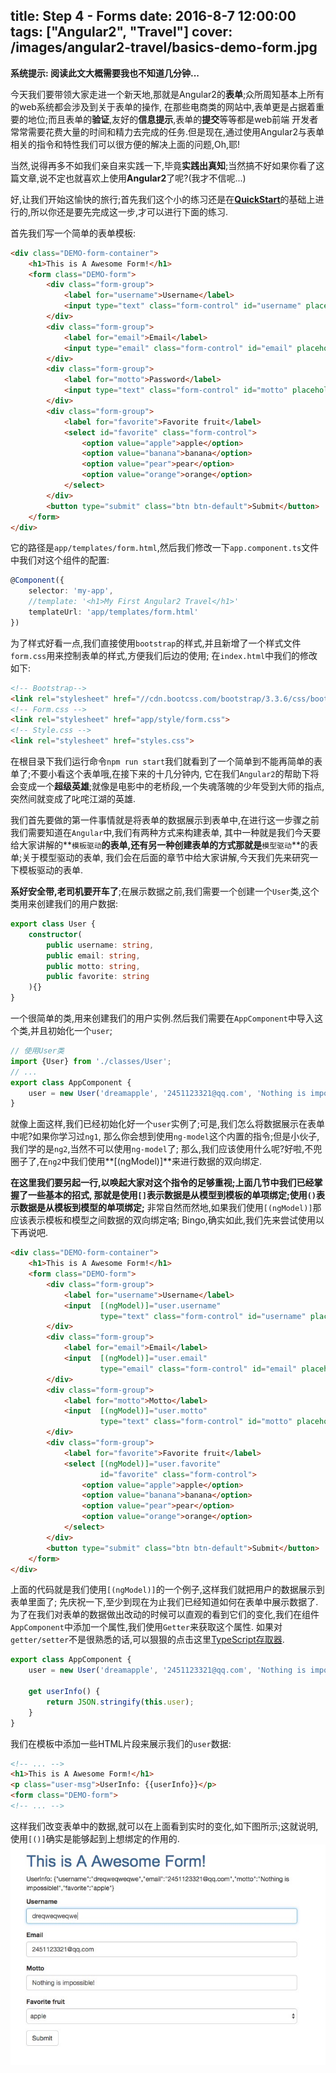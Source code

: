 title: Step 4 - Forms
date: 2016-8-7 12:00:00
tags: ["Angular2", "Travel"]
cover: /images/angular2-travel/basics-demo-form.jpg
---

**系统提示: 阅读此文大概需要我也不知道几分钟...**

今天我们要带领大家走进一个新天地,那就是Angular2的**表单**;众所周知基本上所有的web系统都会涉及到关于表单的操作,
在那些电商类的网站中,表单更是占据着重要的地位;而且表单的**验证**,友好的**信息提示**,表单的**提交**等等都是web前端
开发者常常需要花费大量的时间和精力去完成的任务.但是现在,通过使用Angular2与表单相关的指令和特性我们可以很方便的解决上面的问题,Oh,耶!

当然,说得再多不如我们亲自来实践一下,毕竟**实践出真知**;当然搞不好如果你看了这篇文章,说不定也就喜欢上使用**Angular2**了呢?(我才不信呢...)

好,让我们开始这愉快的旅行;首先我们这个小的练习还是在[**QuickStart**][1]的基础上进行的,所以你还是要先完成这一步,才可以进行下面的练习.

首先我们写一个简单的表单模板:
```html
<div class="DEMO-form-container">
    <h1>This is A Awesome Form!</h1>
    <form class="DEMO-form">
        <div class="form-group">
            <label for="username">Username</label>
            <input type="text" class="form-control" id="username" placeholder="Username">
        </div>
        <div class="form-group">
            <label for="email">Email</label>
            <input type="email" class="form-control" id="email" placeholder="Email">
        </div>
        <div class="form-group">
            <label for="motto">Password</label>
            <input type="text" class="form-control" id="motto" placeholder="Motto">
        </div>
        <div class="form-group">
            <label for="favorite">Favorite fruit</label>
            <select id="favorite" class="form-control">
                <option value="apple">apple</option>
                <option value="banana">banana</option>
                <option value="pear">pear</option>
                <option value="orange">orange</option>
            </select>
        </div>
        <button type="submit" class="btn btn-default">Submit</button>
    </form>
</div>
```
它的路径是`app/templates/form.html`,然后我们修改一下`app.component.ts`文件中我们对这个组件的配置:
```typescript
@Component({
    selector: 'my-app',
    //template: '<h1>My First Angular2 Travel</h1>'
    templateUrl: 'app/templates/form.html'
})
```
为了样式好看一点,我们直接使用`bootstrap`的样式,并且新增了一个样式文件`form.css`用来控制表单的样式,方便我们后边的使用;
在`index.html`中我们的修改如下:
```html
<!-- Bootstrap-->
<link rel="stylesheet" href="//cdn.bootcss.com/bootstrap/3.3.6/css/bootstrap.min.css">
<!-- Form.css -->
<link rel="stylesheet" href="app/style/form.css">
<!-- Style.css -->
<link rel="stylesheet" href="styles.css">
```
在根目录下我们运行命令`npm run start`我们就看到了一个简单到不能再简单的表单了;不要小看这个表单哦,在接下来的十几分钟内,
它在我们`Angular2`的帮助下将会变成一个**超级英雄**;就像是电影中的老桥段,一个失魂落魄的少年受到大师的指点,突然间就变成了叱咤江湖的英雄.

我们首先要做的第一件事情就是将表单的数据展示到表单中,在进行这一步骤之前我们需要知道在`Angular`中,我们有两种方式来构建表单,
其中一种就是我们今天要给大家讲解的**`模板驱动`**的表单,还有另一种创建表单的方式那就是**`模型驱动`**的表单;关于模型驱动的表单,
我们会在后面的章节中给大家讲解,今天我们先来研究一下模板驱动的表单.

**系好安全带,老司机要开车了**;在展示数据之前,我们需要一个创建一个`User`类,这个类用来创建我们的用户数据:
```typescript
export class User {
    constructor(
        public username: string,
        public email: string,
        public motto: string,
        public favorite: string
    ){}
}
```
一个很简单的类,用来创建我们的用户实例.然后我们需要在`AppComponent`中导入这个类,并且初始化一个`user`;
```typescript
// 使用User类
import {User} from './classes/User';
// ...
export class AppComponent {
    user = new User('dreamapple', '2451123321@qq.com', 'Nothing is impossible!', 'apple');
}
```
就像上面这样,我们已经初始化好一个`user`实例了;可是,我们怎么将数据展示在表单中呢?如果你学习过`ng1`,
那么你会想到使用`ng-model`这个内置的指令;但是小伙子,我们学的是`ng2`,当然不可以使用`ng-model`了;
那么,我们应该使用什么呢?好啦,不兜圈子了,在`ng2`中我们使用**[(ngModel)]**来进行数据的双向绑定.

**在这里我们要另起一行,以唤起大家对这个指令的足够重视;**上面几节中我们已经掌握了一些基本的招式,
那就是**使用`[]`表示数据是从模型到模板的单项绑定;使用`()`表示数据是从模板到模型的单项绑定;**
非常自然而然地,如果我们使用`[(ngModel)]`那应该表示模板和模型之间数据的双向绑定咯;
Bingo,确实如此,我们先来尝试使用以下再说吧.
```html
<div class="DEMO-form-container">
    <h1>This is A Awesome Form!</h1>
    <form class="DEMO-form">
        <div class="form-group">
            <label for="username">Username</label>
            <input  [(ngModel)]="user.username"
                    type="text" class="form-control" id="username" placeholder="Username">
        </div>
        <div class="form-group">
            <label for="email">Email</label>
            <input  [(ngModel)]="user.email"
                    type="email" class="form-control" id="email" placeholder="Email">
        </div>
        <div class="form-group">
            <label for="motto">Motto</label>
            <input  [(ngModel)]="user.motto"
                    type="text" class="form-control" id="motto" placeholder="Motto">
        </div>
        <div class="form-group">
            <label for="favorite">Favorite fruit</label>
            <select [(ngModel)]="user.favorite"
                    id="favorite" class="form-control">
                <option value="apple">apple</option>
                <option value="banana">banana</option>
                <option value="pear">pear</option>
                <option value="orange">orange</option>
            </select>
        </div>
        <button type="submit" class="btn btn-default">Submit</button>
    </form>
</div>
```
上面的代码就是我们使用`[(ngModel)]`的一个例子,这样我们就把用户的数据展示到表单里面了;
先庆祝一下,至少到现在为止我们已经知道如何在表单中展示数据了.
为了在我们对表单的数据做出改动的时候可以直观的看到它们的变化,我们在组件`AppComponent`中添加一个属性,我们使用`Getter`来获取这个属性.
如果对`getter/setter`不是很熟悉的话,可以狠狠的点击这里[TypeScript存取器][2].
```typescript
export class AppComponent {
    user = new User('dreamapple', '2451123321@qq.com', 'Nothing is impossible!', 'apple');

    get userInfo() {
        return JSON.stringify(this.user);
    }
}
```
我们在模板中添加一些HTML片段来展示我们的`user`数据:
```html
<!-- ... -->
<h1>This is A Awesome Form!</h1>
<p class="user-msg">UserInfo: {{userInfo}}</p>
<form class="DEMO-form">
<!-- ... -->
```
这样我们改变表单中的数据,就可以在上面看到实时的变化,如下图所示;这就说明,使用`[()]`确实是能够起到上想绑定的作用的.
![表单图片][3]






[1]:https://github.com/hacking-with-angular/angular2-travel/tree/quickstart
[2]:http://dreamapple.leanapp.cn/gitbook/typescript/doc/handbook/Classes.html
[3]:/source/images/angular2-travel/form-demo-1.jpg